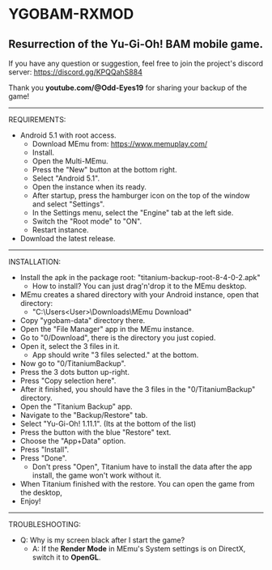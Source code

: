 # YGOBAM-RXMOD
Resurrection of the Yu-Gi-Oh! BAM mobile game.
---


If you have any question or suggestion, feel free to join the project's discord server: https://discord.gg/KPQQahS884

Thank you **youtube.com/@Odd-Eyes19** for sharing your backup of the game!

---

REQUIREMENTS:
- Android 5.1 with root access.
  - Download MEmu from: https://www.memuplay.com/
  - Install.
  - Open the Multi-MEmu.
  - Press the "New" button at the bottom right.
  - Select "Android 5.1".
  - Open the instance when its ready.
  - After startup, press the hamburger icon on the top of the window and select "Settings".
  - In the Settings menu, select the "Engine" tab at the left side.
  - Switch the "Root mode" to "ON".
  - Restart instance.
- Download the latest release.
---
INSTALLATION:
- Install the apk in the package root: "titanium-backup-root-8-4-0-2.apk"
  - How to install? You can just drag'n'drop it to the MEmu desktop.
- MEmu creates a shared directory with your Android instance, open that directory:
  - "C:\Users\<User>\Downloads\MEmu Download\"
- Copy "ygobam-data" directory there.
- Open the "File Manager" app in the MEmu instance.
- Go to "0/Download", there is the directory you just copied.
- Open it, select the 3 files in it.
  - App should write "3 files selected." at the bottom.
- Now go to "0/TitaniumBackup".
- Press the 3 dots button up-right.
- Press "Copy selection here".
- After it finished, you should have the 3 files in the "0/TitaniumBackup" directory.
- Open the "Titanium Backup" app.
- Navigate to the "Backup/Restore" tab.
- Select "Yu-Gi-Oh! 1.11.1". (Its at the bottom of the list)
- Press the button with the blue "Restore" text.
- Choose the "App+Data" option.
- Press "Install".
- Press "Done".
  - Don't press "Open", Titanium have to install the data after the app install, the game won't work without it.
- When Titanium finished with the restore. You can open the game from the desktop,
- Enjoy!

---
TROUBLESHOOTING:
- Q: Why is my screen black after I start the game?
  - A: If the **Render Mode** in MEmu's System settings is on DirectX, switch it to **OpenGL**.

